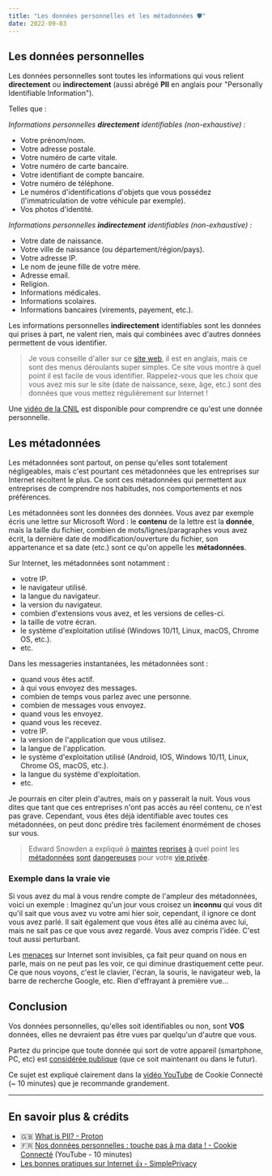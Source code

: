 ```yaml
---
title: "Les données personnelles et les métadonnées 🛡️"
date: 2022-09-03
---
```


## Les données personnelles

Les données personnelles sont toutes les informations qui vous relient **directement** ou **indirectement** (aussi abrégé **PII** en anglais pour "Personally Identifiable Information").

Telles que :

*Informations personnelles **directement** identifiables (non-exhaustive) :*

- Votre prénom/nom.
- Votre adresse postale.
- Votre numéro de carte vitale.
- Votre numéro de carte bancaire.
- Votre identifiant de compte bancaire.
- Votre numéro de téléphone.
- Le numéros d'identifications d'objets que vous possédez (l'immatriculation de votre véhicule par exemple).
- Vos photos d'identité.

*Informations personnelles **indirectement** identifiables (non-exhaustive) :*

- Votre date de naissance.
- Votre ville de naissance (ou département/région/pays).
- Votre adresse IP.
- Le nom de jeune fille de votre mère.
- Adresse email.
- Religion.
- Informations médicales.
- Informations scolaires.
- Informations bancaires (virements, payement, etc.).

Les informations personnelles **indirectement** identifiables sont les données qui prises à part, ne valent rien, mais qui combinées avec d'autres données permettent de vous identifier.

> Je vous conseille d'aller sur ce [site web](https://cpg.doc.ic.ac.uk/observatory/), il est en anglais, mais ce sont des menus déroulants super simples. Ce site vous montre à quel point il est facile de vous identifier. Rappelez-vous que les choix que vous avez mis sur le site (date de naissance, sexe, âge, etc.) sont des données que vous mettez régulièrement sur Internet !

Une [vidéo de la CNIL](https://www.cnil.fr/fr/definition/donnee-personnelle) est disponible pour comprendre ce qu'est une donnée personnelle.

## Les métadonnées

Les métadonnées sont partout, on pense qu'elles sont totalement négligeables, mais c'est pourtant ces métadonnées que les entreprises sur Internet récoltent le plus. Ce sont ces métadonnées qui permettent aux entreprises de comprendre nos habitudes, nos comportements et nos préférences.

Les métadonnées sont les données des données. Vous avez par exemple écris une lettre sur Microsoft Word : le **contenu** de la lettre est la **donnée**, mais la taille du fichier, combien de mots/lignes/paragraphes vous avez écrit, la dernière date de modification/ouverture du fichier, son appartenance et sa date (etc.) sont ce qu'on appelle les **métadonnées**.

Sur Internet, les métadonnées sont notamment :

- votre IP.
- le navigateur utilisé.
- la langue du navigateur.
- la version du navigateur.
- combien d'extensions vous avez, et les versions de celles-ci.
- la taille de votre écran.
- le système d'exploitation utilisé (Windows 10/11, Linux, macOS, Chrome OS, etc.).
- etc.

Dans les messageries instantanées, les métadonnées sont :

- quand vous êtes actif.
- à qui vous envoyez des messages.
- combien de temps vous parlez avec une personne.
- combien de messages vous envoyez.
- quand vous les envoyez.
- quand vous les recevez.
- votre IP.
- la version de l'application que vous utilisez.
- la langue de l'application.
- le système d'exploitation utilisé (Android, IOS, Windows 10/11, Linux, Chrome OS, macOS, etc.).
- la langue du système d'exploitation.
- etc.

Je pourrais en citer plein d'autres, mais on y passerait la nuit.
Vous vous dites que tant que ces entreprises n'ont pas accès au réel contenu, ce n'est pas grave. Cependant, vous êtes déjà identifiable avec toutes ces métadonnées, on peut donc prédire très facilement énormément de choses sur vous.

> Edward Snowden a expliqué à [maintes](https://twitter.com/Snowden/status/1607004488744796160) [reprises](https://twitter.com/Snowden/status/661298410142724096) [à](https://twitter.com/Snowden/status/907999096342020096) quel point les [métadonnées](https://twitter.com/Snowden/status/661305566967562240) [sont](https://twitter.com/Snowden/status/733004829317025792) [dangereuses](https://twitter.com/Snowden/status/714951739280072704) pour votre [vie privée](https://twitter.com/Snowden/status/947185551500857344).

### Exemple dans la vraie vie

Si vous avez du mal à vous rendre compte de l'ampleur des métadonnées, voici un exemple : Imaginez qu'un jour vous croisez un **inconnu** qui vous dit qu'il sait que vous avez vu votre ami hier soir, cependant, il ignore ce dont vous avez parlé. Il sait également que vous êtes allé au cinéma avec lui, mais ne sait pas ce que vous avez regardé. Vous avez compris l'idée. C'est tout aussi perturbant.

Les [menaces](/basiques/threat-model) sur Internet sont invisibles, ça fait peur quand on nous en parle, mais on ne peut pas les voir, ce qui diminue drastiquement cette peur. Ce que nous voyons, c'est le clavier, l'écran, la souris, le navigateur web, la barre de recherche Google, etc. Rien d'effrayant à première vue...

## Conclusion

Vos données personnelles, qu'elles soit identifiables ou non, sont **VOS** données, elles ne devraient pas être vues par quelqu'un d'autre que vous.

Partez du principe que toute donnée qui sort de votre appareil (smartphone, PC, etc) est [considérée publique](/fiches/les-bonnes-pratiques/#vie-privée) (que ce soit maintenant ou dans le futur).

Ce sujet est expliqué clairement dans la [vidéo YouTube](https://www.youtube-nocookie.com/embed/QlsKHNaluoc) de Cookie Connecté (~ 10 minutes) que je recommande grandement.

---

## En savoir plus & crédits

- 🇬🇧️ [What is PII? - Proton](https://proton.me/blog/personal-data)
- 🇫🇷️ [Nos données personnelles : touche pas à ma data ! - Cookie Connecté](https://www.youtube-nocookie.com/embed/QlsKHNaluoc) (YouTube - 10 minutes)
- [Les bonnes pratiques sur Internet 👍️ - SimplePrivacy](/fiches/les-bonnes-pratiques/#vie-privée)
